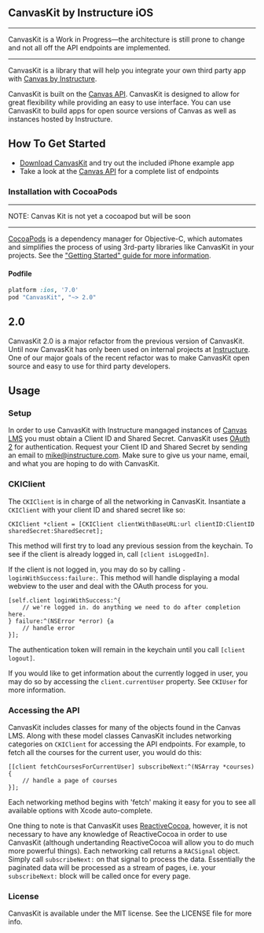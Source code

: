 ## CanvasKit by Instructure iOS

***
CanvasKit is a Work in Progress—the architecture is still prone to change and not all off the API endpoints are implemented.
***

CanvasKit is a library that will help you integrate your own third party app with [Canvas by Instructure](https://instructure.com/).

CanvasKit is built on the [Canvas API](https://canvas.instructure.com/doc/api/index.html). CanvasKit is designed to allow for great flexibility while providing an easy to use interface. You can use CanvasKit to build apps for open source versions of Canvas as well as instances hosted by Instructure.

## How To Get Started

- [Download CanvasKit](https://github.com/instructure/CanvasKit/archive/master.zip) and try out the included iPhone example app
- Take a look at the [Canvas API](https://canvas.instructure.com/doc/api/index.html) for a complete list of endpoints

### Installation with CocoaPods

***
NOTE: Canvas Kit is not yet a cocoapod but will be soon
***

[CocoaPods](http://cocoapods.org) is a dependency manager for Objective-C, which automates and simplifies the process of using 3rd-party libraries like CanvasKit in your projects. See the ["Getting Started" guide for more information](https://github.com/AFNetworking/AFNetworking/wiki/Getting-Started-with-AFNetworking).

#### Podfile

```ruby
platform :ios, '7.0'
pod "CanvasKit", "~> 2.0"
```

## 2.0

CanvasKit 2.0 is a major refactor from the previous version of CanvasKit. Until now CanvasKit has only been used on internal projects at [Instructure](http://www.instructure.com/). One of our major goals of the recent refactor was to make CanvasKit open source and easy to use for third party developers.

## Usage

### Setup

In order to use CanvasKit with Instructure mangaged instances of [Canvas LMS](https://github.com/instructure/canvas-lms) you must obtain a Client ID and Shared Secret. CanvasKit uses [OAuth 2](https://canvas.instructure.com/doc/api/file.oauth.html) for authentication. Request your Client ID and Shared Secret by sending an email to <mike@instructure.com>. Make sure to give us your name, email, and what you are hoping to do with CanvasKit.

### CKIClient

The `CKIClient` is in charge of all the networking in CanvasKit. Insantiate a `CKIClient` with your client ID and shared secret like so:

```objc
CKIClient *client = [CKIClient clientWithBaseURL:url clientID:ClientID sharedSecret:SharedSecret];
```

This method will first try to load any previous session from the keychain. To see if the client is already logged in, call `[client isLoggedIn]`.

If the client is not logged in, you may do so by calling `-loginWithSuccess:failure:`. This method will handle displaying a
modal webview to the user and deal with the OAuth process for you. 

```objc
[self.client loginWithSuccess:^{
    // we're logged in. do anything we need to do after completion here.
} failure:^(NSError *error) {a
    // handle error
}];
```

The authentication token will remain in the keychain until you call `[client logout]`.

If you would like to get information about the currently logged in user, you may do so by accessing the `client.currentUser` property. See `CKIUser` for more information.

### Accessing the API

CanvasKit includes classes for many of the objects found in the Canvas LMS. Along with these model classes CanvasKit includes networking categories on `CKIClient` for accessing the API endpoints. For example, to fetch all the courses for the current user, you would do this:

```objc
[[client fetchCoursesForCurrentUser] subscribeNext:^(NSArray *courses) {
    // handle a page of courses
}];
```

Each networking method begins with 'fetch' making it easy for you to see all available options with Xcode auto-complete.

One thing to note is that CanvasKit uses [ReactiveCocoa](https://github.com/ReactiveCocoa/ReactiveCocoa), however, it is not necessary to have any knowledge of ReactiveCocoa in order to use CanvasKit (although undertanding ReactiveCocoa will allow you to do much more powerful things). Each networking call returns a `RACSignal` object. Simply call `subscribeNext:` on that signal to process the data. Essentially the paginated data will be processed as a stream of pages, i.e. your `subscribeNext:` block will be called once for every page.

### License

CanvasKit is available under the MIT license. See the LICENSE file for more info.
